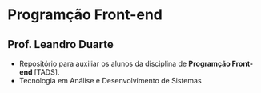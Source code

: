 <h1>Programção Front-end</h1>

<h2>Prof. Leandro Duarte </h2>
<ul>
  <li>Repositório para auxiliar os alunos da disciplina de <strong>Programção Front-end </strong>[TADS].</li>
  <li>Tecnologia em Análise e Desenvolvimento de Sistemas</li>
<ul>
